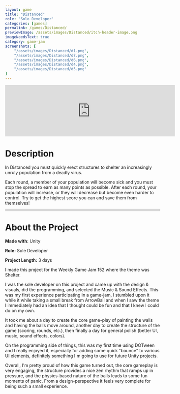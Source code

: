 ```yaml
---
layout: game
title: "Distanced"
role: "Solo Developer"
categories: [games]
permalink: /games/Distanced/
previewImage: /assets/images/Distanced/itch-header-image.png
imageNeedsText: true
category: game-jam
screenshots: [
    "/assets/images/Distanced/d1.png",
    "/assets/images/Distanced/d7.png",
    "/assets/images/Distanced/d6.png",
    "/assets/images/Distanced/d4.png",
    "/assets/images/Distanced/d5.png"
]
---
```

<div class="itch-container">
<iframe src="https://itch.io/embed/664461" width="552" height="167" frameborder="0"><a href="https://jaideng123.itch.io/distanced">Distanced by jaideng123</a></iframe>
</div>

# Description
In Distanced you must quickly erect structures to shelter an increasingly unruly population from a deadly virus.

Each round, a member of your population will become sick and you must stop the spread to earn as many points as possible. After each round, your population will increase, or they will decrease but become even harder to control. Try to get the highest score you can and save them from themselves!

---
# About the Project
**Made with:** Unity

**Role:** Sole Developer

**Project Length:** 3 days

I made this project for the Weekly Game Jam 152 where the theme was Shelter.

I was the sole developer on this project and came up with the design & visuals, did the programming, and selected the Music & Sound Effects.
This was my first experience participating in a game-jam, I stumbled upon it while it while taking a small break from ArrowBall and when I saw the theme I immediately had an idea that I thought could be fun and that I knew I could do on my own.

It took me about a day to create the core game-play of painting the walls and having the balls move around, another day to create the structure of the game (scoring, rounds, etc.), then finally a day for general polish (better UI, music, sound effects, colors).

On the programming side of things, this was my first time using DOTween and I really enjoyed it, especially for adding some quick "bounce" to various UI elements, definitely something I'm going to use for future Unity projects.

Overall, I'm pretty proud of how this game turned out, the core gameplay is very engaging, the structure provides a nice zen rhythm that ramps up in pressure, and the physics-based nature of the balls leads to some fun moments of panic. From a design-perspective it feels very complete for being such a small experience.
